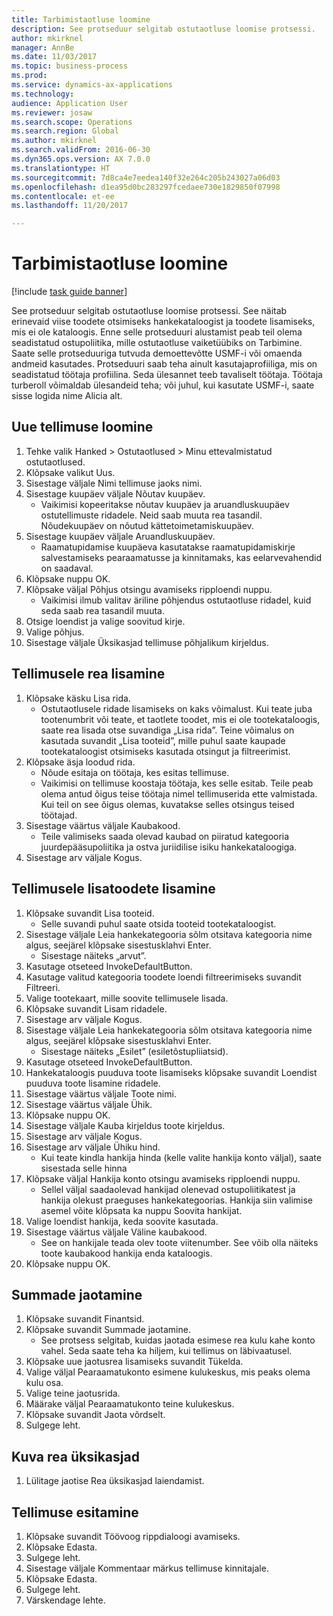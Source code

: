 ```yaml
--- 
title: Tarbimistaotluse loomine
description: See protseduur selgitab ostutaotluse loomise protsessi.
author: mkirknel
manager: AnnBe
ms.date: 11/03/2017
ms.topic: business-process
ms.prod: 
ms.service: dynamics-ax-applications
ms.technology: 
audience: Application User
ms.reviewer: josaw
ms.search.scope: Operations
ms.search.region: Global
ms.author: mkirknel
ms.search.validFrom: 2016-06-30
ms.dyn365.ops.version: AX 7.0.0
ms.translationtype: HT
ms.sourcegitcommit: 7d8ca4e7eedea140f32e264c205b243027a06d03
ms.openlocfilehash: d1ea95d0bc283297fcedaee730e1829850f07998
ms.contentlocale: et-ee
ms.lasthandoff: 11/20/2017

---
```

# <a name="create-a-requisition-for-consumption"></a>Tarbimistaotluse loomine

[!include [task guide banner](../../includes/task-guide-banner.md)]

See protseduur selgitab ostutaotluse loomise protsessi. See näitab erinevaid viise toodete otsimiseks hankekataloogist ja toodete lisamiseks, mis ei ole kataloogis. Enne selle protseduuri alustamist peab teil olema seadistatud ostupoliitika, mille ostutaotluse vaiketüübiks on Tarbimine. Saate selle protseduuriga tutvuda demoettevõtte USMF-i või omaenda andmeid kasutades. Protseduuri saab teha ainult kasutajaprofiiliga, mis on seadistatud töötaja profiilina.  Seda ülesannet teeb tavaliselt töötaja. Töötaja turberoll võimaldab ülesandeid teha; või juhul, kui kasutate USMF-i, saate sisse logida nime Alicia alt.


## <a name="create-a-new-requisition"></a>Uue tellimuse loomine
1. Tehke valik Hanked > Ostutaotlused > Minu ettevalmistatud ostutaotlused.
2. Klõpsake valikut Uus.
3. Sisestage väljale Nimi tellimuse jaoks nimi.
4. Sisestage kuupäev väljale Nõutav kuupäev.
    * Vaikimisi kopeeritakse nõutav kuupäev ja aruandluskuupäev ostutellimuste ridadele. Neid saab muuta rea tasandil. Nõudekuupäev on nõutud kättetoimetamiskuupäev.  
5. Sisestage kuupäev väljale Aruandluskuupäev.
    * Raamatupidamise kuupäeva kasutatakse raamatupidamiskirje salvestamiseks pearaamatusse ja kinnitamaks, kas eelarvevahendid on saadaval.  
6. Klõpsake nuppu OK.
7. Klõpsake väljal Põhjus otsingu avamiseks ripploendi nuppu.
    * Vaikimisi ilmub valitav äriline põhjendus ostutaotluse ridadel, kuid seda saab rea tasandil muuta.    
8. Otsige loendist ja valige soovitud kirje.
9. Valige põhjus.
10. Sisestage väljale Üksikasjad tellimuse põhjalikum kirjeldus.

## <a name="add-a-line-to-the-requisition"></a>Tellimusele rea lisamine
1. Klõpsake käsku Lisa rida.
    * Ostutaotlusele ridade lisamiseks on kaks võimalust. Kui teate juba tootenumbrit või teate, et taotlete toodet, mis ei ole tootekataloogis, saate rea lisada otse suvandiga „Lisa rida”. Teine võimalus on kasutada suvandit „Lisa tooteid”, mille puhul saate kaupade tootekataloogist otsimiseks kasutada otsingut ja filtreerimist.    
2. Klõpsake äsja loodud rida.
    * Nõude esitaja on töötaja, kes esitas tellimuse.   
    * Vaikimisi on tellimuse koostaja töötaja, kes selle esitab. Teile peab olema antud õigus teise töötaja nimel tellimuserida ette valmistada. Kui teil on see õigus olemas, kuvatakse selles otsingus teised töötajad.  
3. Sisestage väärtus väljale Kaubakood.
    * Teile valimiseks saada olevad kaubad on piiratud kategooria juurdepääsupoliitika ja ostva juriidilise isiku hankekataloogiga.   
4. Sisestage arv väljale Kogus.

## <a name="add-more-products-to-the-requisition"></a>Tellimusele lisatoodete lisamine
1. Klõpsake suvandit Lisa tooteid.
    * Selle suvandi puhul saate otsida tooteid tootekataloogist.    
2. Sisestage väljale Leia hankekategooria sõlm otsitava kategooria nime algus, seejärel klõpsake sisestusklahvi Enter.
    * Sisestage näiteks „arvut”.  
3. Kasutage otseteed InvokeDefaultButton.
4. Kasutage valitud kategooria toodete loendi filtreerimiseks suvandit Filtreeri.
5. Valige tootekaart, mille soovite tellimusele lisada.
6. Klõpsake suvandit Lisam ridadele.
7. Sisestage arv väljale Kogus.
8. Sisestage väljale Leia hankekategooria sõlm otsitava kategooria nime algus, seejärel klõpsake sisestusklahvi Enter.
    * Sisestage näiteks „Esilet” (esiletõstupliiatsid).  
9. Kasutage otseteed InvokeDefaultButton.
10. Hankekataloogis puuduva toote lisamiseks klõpsake suvandit Loendist puuduva toote lisamine ridadele.
11. Sisestage väärtus väljale Toote nimi.
12. Sisestage väärtus väljale Ühik.
13. Klõpsake nuppu OK.
14. Sisestage väljale Kauba kirjeldus toote kirjeldus.
15. Sisestage arv väljale Kogus.
16. Sisestage arv väljale Ühiku hind.
    * Kui teate kindla hankija hinda (kelle valite hankija konto väljal), saate sisestada selle hinna   
17. Klõpsake väljal Hankija konto otsingu avamiseks ripploendi nuppu.
    * Sellel väljal saadaolevad hankijad olenevad ostupoliitikatest ja hankija olekust praeguses hankekategoorias. Hankija siin valimise asemel võite klõpsata ka nuppu Soovita hankijat.    
18. Valige loendist hankija, keda soovite kasutada.
19. Sisestage väärtus väljale Väline kaubakood.
    * See on hankijale teada olev toote viitenumber. See võib olla näiteks toote kaubakood hankija enda kataloogis.  
20. Klõpsake nuppu OK.

## <a name="distribute-amounts"></a>Summade jaotamine
1. Klõpsake suvandit Finantsid.
2. Klõpsake suvandit Summade jaotamine.
    * See protsess selgitab, kuidas jaotada esimese rea kulu kahe konto vahel. Seda saate teha ka hiljem, kui tellimus on läbivaatusel.  
3. Klõpsake uue jaotusrea lisamiseks suvandit Tükelda.
4. Valige väljal Pearaamatukonto esimene kulukeskus, mis peaks olema kulu osa.
5. Valige teine jaotusrida.
6. Määrake väljal Pearaamatukonto teine kulukeskus.
7. Klõpsake suvandit Jaota võrdselt.
8. Sulgege leht.

## <a name="view-line-details"></a>Kuva rea üksikasjad
1. Lülitage jaotise Rea üksikasjad laiendamist.

## <a name="submit-the-requisition"></a>Tellimuse esitamine
1. Klõpsake suvandit Töövoog rippdialoogi avamiseks.
2. Klõpsake Edasta.
3. Sulgege leht.
4. Sisestage väljale Kommentaar märkus tellimuse kinnitajale.
5. Klõpsake Edasta.
6. Sulgege leht.
7. Värskendage lehte.


